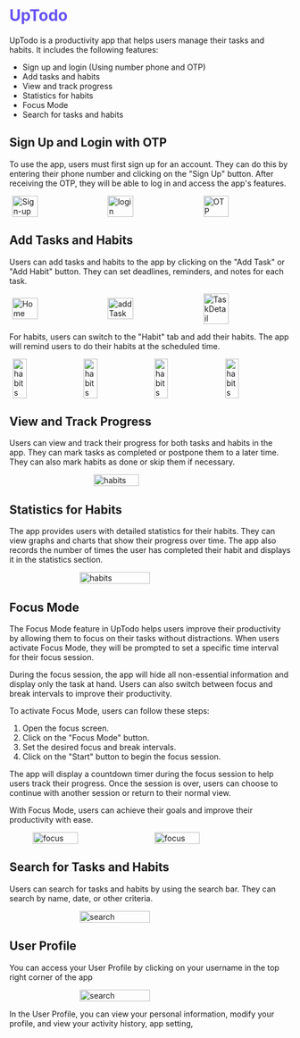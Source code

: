 # <h1 style="color:#6651f0"> UpTodo</h1>

UpTodo is a productivity app that helps users manage their tasks and habits. It includes the following features:

-   Sign up and login (Using number phone and OTP)
-   Add tasks and habits
-   View and track progress
-   Statistics for habits
-   Focus Mode
-   Search for tasks and habits

## Sign Up and Login with OTP

To use the app, users must first sign up for an account. They can do this by entering their phone number and clicking on the "Sign Up" button. After receiving the OTP, they will be able to log in and access the app's features.

<div style = "display: flex; gap: 20px;  flex-wrap: wrap; justify-content: center;
    align-items: center;">
    <img src="./snapshot/up-todo/Register.jpg" alt="Sign-up" style="width:30%;"/> 
    <img src="./snapshot/up-todo/Login.jpg" alt="login" style="width:30%;"/>
     <img src="./snapshot/up-todo/OTP.jpg" alt="OTP" style="width:30%;"/>
</div>

## Add Tasks and Habits

Users can add tasks and habits to the app by clicking on the "Add Task" or "Add Habit" button. They can set deadlines, reminders, and notes for each task.

<div style = "display: flex; gap: 20px;  flex-wrap: wrap;justify-content: center;
    align-items: center;">
    <img src="./snapshot/up-todo/Home.jpg" alt="Home" style="width:30%;"/> 
    <img src="./snapshot/up-todo/addTask.jpg" alt="addTask" style="width:30%;"/>
    <img src="./snapshot/up-todo/TaskDetail.jpg" alt="TaskDetail" style="width:30%;"/>
</div>

For habits, users can switch to the "Habit" tab and add their habits. The app will remind users to do their habits at the scheduled time.

<div style = "display: flex; gap: 16px;  flex-wrap: wrap;justify-content: center;
    align-items: center;">
    <img src="./snapshot/up-todo/Habits.jpg" alt="habits" style="width:22%;"/> 
    <img src="./snapshot/up-todo/Habit2.jpg" alt="habits" style="width:22%;"/>
    <img src="./snapshot/up-todo/Habit.jpg" alt="habits" style="width:22%;"/>
     <img src="./snapshot/up-todo/Habit3.jpg" alt="habits" style="width:22%;"/>
</div>

## View and Track Progress

Users can view and track their progress for both tasks and habits in the app. They can mark tasks as completed or postpone them to a later time. They can also mark habits as done or skip them if necessary.

<div style = "display: flex; gap: 16px;  flex-wrap: wrap;justify-content: center;
    align-items: center;">
     <img src="./snapshot/up-todo/Home.jpg" alt="habits" style="width:40%;"/>
</div>

## Statistics for Habits

The app provides users with detailed statistics for their habits. They can view graphs and charts that show their progress over time. The app also records the number of times the user has completed their habit and displays it in the statistics section.

<div style = "display: flex; gap: 16px;  flex-wrap: wrap;justify-content: center;
    align-items: center;">
     <img src="./snapshot/up-todo/Analytics.jpg" alt="habits" style="width:50%;"/>
</div>

## Focus Mode

The Focus Mode feature in UpTodo helps users improve their productivity by allowing them to focus on their tasks without distractions. When users activate Focus Mode, they will be prompted to set a specific time interval for their focus session.

During the focus session, the app will hide all non-essential information and display only the task at hand. Users can also switch between focus and break intervals to improve their productivity.

To activate Focus Mode, users can follow these steps:

1. Open the focus screen.
2. Click on the "Focus Mode" button.
3. Set the desired focus and break intervals.
4. Click on the "Start" button to begin the focus session.

The app will display a countdown timer during the focus session to help users track their progress. Once the session is over, users can choose to continue with another session or return to their normal view.

With Focus Mode, users can achieve their goals and improve their productivity with ease.

<div style = "display:flex; gap: 16px;  flex-wrap: wrap;justify-content: center;
    align-items: center;">
     <img src="./snapshot/up-todo/Focus.jpg" alt="focus" style="width:40%;"/>
     <img src="./snapshot/up-todo/focus2.jpg" alt="focus" style="width:40%;"/>
</div>

## Search for Tasks and Habits

Users can search for tasks and habits by using the search bar. They can search by name, date, or other criteria.

<div style = "display: flex; gap: 16px;  flex-wrap: wrap;justify-content: center;
    align-items: center;">
     <img src="./snapshot/up-todo/Search.jpg" alt="search" style="width:50%;"/>
</div>

## User Profile

You can access your User Profile by clicking on your username in the top right corner of the app

<div style = "display: flex; gap: 16px;  flex-wrap: wrap;justify-content: center;
    align-items: center;">
     <img src="./snapshot/up-todo/Profile.jpg" alt="search" style="width:50%;"/>
</div>

In the User Profile, you can view your personal information, modify your profile, and view your activity history, app setting,
